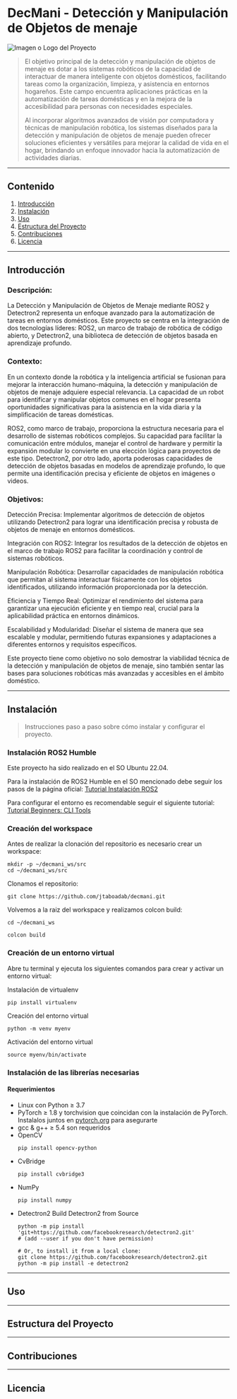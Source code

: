 # DecMani - Detección y Manipulación de Objetos de menaje

![Imagen o Logo del Proyecto](url_de_la_imagen)

> El objetivo principal de la detección y manipulación de objetos de menaje es dotar a los sistemas robóticos de la capacidad de interactuar de manera inteligente con objetos domésticos, facilitando tareas como la organización, limpieza, y asistencia en entornos hogareños. Este campo encuentra aplicaciones prácticas en la automatización de tareas domésticas y en la mejora de la accesibilidad para personas con necesidades especiales.
>
> Al incorporar algoritmos avanzados de visión por computadora y técnicas de manipulación robótica, los sistemas diseñados para la detección y manipulación de objetos de menaje pueden ofrecer soluciones eficientes y versátiles para mejorar la calidad de vida en el hogar, brindando un enfoque innovador hacia la automatización de actividades diarias.
---
## Contenido

1. [Introducción](#introducción)
2. [Instalación](#instalación)
3. [Uso](#uso)
4. [Estructura del Proyecto](#estructura-del-proyecto)
5. [Contribuciones](#contribuciones)
6. [Licencia](#licencia)
---
## Introducción

### Descripción:

La Detección y Manipulación de Objetos de Menaje mediante ROS2 y Detectron2 representa un enfoque avanzado para la automatización de tareas en entornos domésticos. Este proyecto se centra en la integración de dos tecnologías líderes: ROS2, un marco de trabajo de robótica de código abierto, y Detectron2, una biblioteca de detección de objetos basada en aprendizaje profundo.

### Contexto:

En un contexto donde la robótica y la inteligencia artificial se fusionan para mejorar la interacción humano-máquina, la detección y manipulación de objetos de menaje adquiere especial relevancia. La capacidad de un robot para identificar y manipular objetos comunes en el hogar presenta oportunidades significativas para la asistencia en la vida diaria y la simplificación de tareas domésticas.

ROS2, como marco de trabajo, proporciona la estructura necesaria para el desarrollo de sistemas robóticos complejos. Su capacidad para facilitar la comunicación entre módulos, manejar el control de hardware y permitir la expansión modular lo convierte en una elección lógica para proyectos de este tipo. Detectron2, por otro lado, aporta poderosas capacidades de detección de objetos basadas en modelos de aprendizaje profundo, lo que permite una identificación precisa y eficiente de objetos en imágenes o videos.

### Objetivos:

Detección Precisa: Implementar algoritmos de detección de objetos utilizando Detectron2 para lograr una identificación precisa y robusta de objetos de menaje en entornos domésticos.

Integración con ROS2: Integrar los resultados de la detección de objetos en el marco de trabajo ROS2 para facilitar la coordinación y control de sistemas robóticos.

Manipulación Robótica: Desarrollar capacidades de manipulación robótica que permitan al sistema interactuar físicamente con los objetos identificados, utilizando información proporcionada por la detección.

Eficiencia y Tiempo Real: Optimizar el rendimiento del sistema para garantizar una ejecución eficiente y en tiempo real, crucial para la aplicabilidad práctica en entornos dinámicos.

Escalabilidad y Modularidad: Diseñar el sistema de manera que sea escalable y modular, permitiendo futuras expansiones y adaptaciones a diferentes entornos y requisitos específicos.

Este proyecto tiene como objetivo no solo demostrar la viabilidad técnica de la detección y manipulación de objetos de menaje, sino también sentar las bases para soluciones robóticas más avanzadas y accesibles en el ámbito doméstico.

---

## Instalación

> Instrucciones paso a paso sobre cómo instalar y configurar el proyecto.

### Instalación ROS2 Humble

Este proyecto ha sido realizado en el SO Ubuntu 22.04.

Para la instalación de ROS2 Humble en el SO mencionado debe seguir los pasos de la página oficial: [Tutorial Instalación ROS2](https://docs.ros.org/en/humble/Installation/Ubuntu-Install-Debians.html)

Para configurar el entorno es recomendable seguir el siguiente tutorial: [Tutorial Beginners: CLI Tools](https://docs.ros.org/en/humble/Tutorials/Beginner-CLI-Tools.html)

### Creación del workspace

Antes de realizar la clonación del repositorio es necesario crear un workspace:
```
mkdir -p ~/decmani_ws/src
cd ~/decmani_ws/src
```
Clonamos el repositorio:
```
git clone https://github.com/jtaboadab/decmani.git
```

Volvemos a la raiz del workspace y realizamos colcon build:
```
cd ~/decmani_ws
```
```
colcon build
```

### Creación de un entorno virtual

Abre tu terminal y ejecuta los siguientes comandos para crear y activar un entorno virtual:

Instalación de virtualenv
```
pip install virtualenv
```
Creación del entorno virtual
```
python -m venv myenv
```
Activación del entorno virtual
```
source myenv/bin/activate
```

### Instalación de las librerías necesarias

#### Requerimientos

- Linux con Python ≥ 3.7
- PyTorch ≥ 1.8 y torchvision que coincidan con la instalación de PyTorch. Instalalos juntos en  [pytorch.org](https://pytorch.org/) para asegurarte
- gcc & g++ ≥ 5.4 son requeridos
- OpenCV
  ```
  pip install opencv-python
  ```
- CvBridge
  ```
  pip install cvbridge3
  ```
- NumPy
  ```
  pip install numpy
  ```
- Detectron2
  Build Detectron2 from Source
  ```
  python -m pip install 'git+https://github.com/facebookresearch/detectron2.git'
  # (add --user if you don't have permission)

  # Or, to install it from a local clone:
  git clone https://github.com/facebookresearch/detectron2.git
  python -m pip install -e detectron2
  ```

---

## Uso

---

## Estructura del Proyecto

---

## Contribuciones

---

## Licencia
